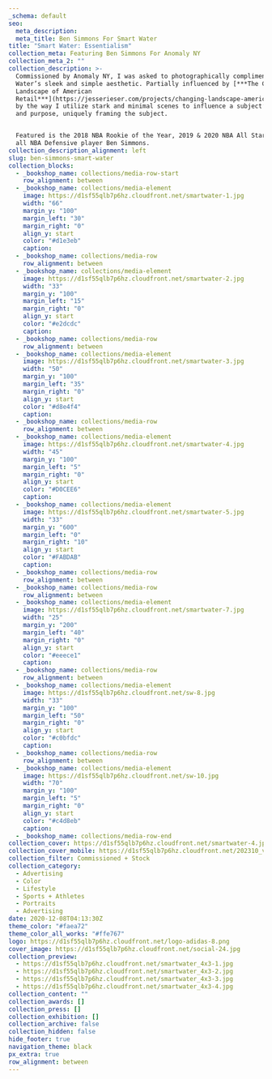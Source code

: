 ```yaml
---
_schema: default
seo:
  meta_description:
  meta_title: Ben Simmons For Smart Water
title: "Smart Water: Essentialism"
collection_meta: Featuring Ben Simmons For Anomaly NY
collection_meta_2: ""
collection_description: >-
  Commissioned by Anomaly NY, I was asked to photographically compliment Smart
  Water’s sleek and simple aesthetic. Partially influenced by [***The Changing
  Landscape of American
  Retail***](https://jesserieser.com/projects/changing-landscape-american-retail/)
  by the way I utilize stark and minimal scenes to influence a subject’s actions
  and purpose, uniquely framing the subject.


  Featured is the 2018 NBA Rookie of the Year, 2019 & 2020 NBA All Star and 2020
  all NBA Defensive player Ben Simmons.
collection_description_alignment: left
slug: ben-simmons-smart-water
collection_blocks:
  - _bookshop_name: collections/media-row-start
    row_alignment: between
  - _bookshop_name: collections/media-element
    image: https://d1sf55qlb7p6hz.cloudfront.net/smartwater-1.jpg
    width: "66"
    margin_y: "100"
    margin_left: "30"
    margin_right: "0"
    align_y: start
    color: "#d1e3eb"
    caption:
  - _bookshop_name: collections/media-row
    row_alignment: between
  - _bookshop_name: collections/media-element
    image: https://d1sf55qlb7p6hz.cloudfront.net/smartwater-2.jpg
    width: "33"
    margin_y: "100"
    margin_left: "15"
    margin_right: "0"
    align_y: start
    color: "#e2dcdc"
    caption:
  - _bookshop_name: collections/media-row
    row_alignment: between
  - _bookshop_name: collections/media-element
    image: https://d1sf55qlb7p6hz.cloudfront.net/smartwater-3.jpg
    width: "50"
    margin_y: "100"
    margin_left: "35"
    margin_right: "0"
    align_y: start
    color: "#d8e4f4"
    caption:
  - _bookshop_name: collections/media-row
    row_alignment: between
  - _bookshop_name: collections/media-element
    image: https://d1sf55qlb7p6hz.cloudfront.net/smartwater-4.jpg
    width: "45"
    margin_y: "100"
    margin_left: "5"
    margin_right: "0"
    align_y: start
    color: "#D0CEE6"
    caption:
  - _bookshop_name: collections/media-element
    image: https://d1sf55qlb7p6hz.cloudfront.net/smartwater-5.jpg
    width: "33"
    margin_y: "600"
    margin_left: "0"
    margin_right: "10"
    align_y: start
    color: "#FABDAB"
    caption:
  - _bookshop_name: collections/media-row
    row_alignment: between
  - _bookshop_name: collections/media-row
    row_alignment: between
  - _bookshop_name: collections/media-element
    image: https://d1sf55qlb7p6hz.cloudfront.net/smartwater-7.jpg
    width: "25"
    margin_y: "200"
    margin_left: "40"
    margin_right: "0"
    align_y: start
    color: "#eeece1"
    caption:
  - _bookshop_name: collections/media-row
    row_alignment: between
  - _bookshop_name: collections/media-element
    image: https://d1sf55qlb7p6hz.cloudfront.net/sw-8.jpg
    width: "33"
    margin_y: "100"
    margin_left: "50"
    margin_right: "0"
    align_y: start
    color: "#c0bfdc"
    caption:
  - _bookshop_name: collections/media-row
    row_alignment: between
  - _bookshop_name: collections/media-element
    image: https://d1sf55qlb7p6hz.cloudfront.net/sw-10.jpg
    width: "70"
    margin_y: "100"
    margin_left: "5"
    margin_right: "0"
    align_y: start
    color: "#c4d8eb"
    caption:
  - _bookshop_name: collections/media-row-end
collection_cover: https://d1sf55qlb7p6hz.cloudfront.net/smartwater-4.jpg
collection_cover_mobile: https://d1sf55qlb7p6hz.cloudfront.net/202310_vert-covers-11.jpg
collection_filter: Commissioned + Stock
collection_category:
  - Advertising
  - Color
  - Lifestyle
  - Sports + Athletes
  - Portraits
  - Advertising
date: 2020-12-08T04:13:30Z
theme_color: "#faea72"
theme_color_all_works: "#ffe767"
logo: https://d1sf55qlb7p6hz.cloudfront.net/logo-adidas-8.png
cover_image: https://d1sf55qlb7p6hz.cloudfront.net/social-24.jpg
collection_preview:
  - https://d1sf55qlb7p6hz.cloudfront.net/smartwater_4x3-1.jpg
  - https://d1sf55qlb7p6hz.cloudfront.net/smartwater_4x3-2.jpg
  - https://d1sf55qlb7p6hz.cloudfront.net/smartwater_4x3-3.jpg
  - https://d1sf55qlb7p6hz.cloudfront.net/smartwater_4x3-4.jpg
collection_content: ""
collection_awards: []
collection_press: []
collection_exhibition: []
collection_archive: false
collection_hidden: false
hide_footer: true
navigation_theme: black
px_extra: true
row_alignment: between
---
```

